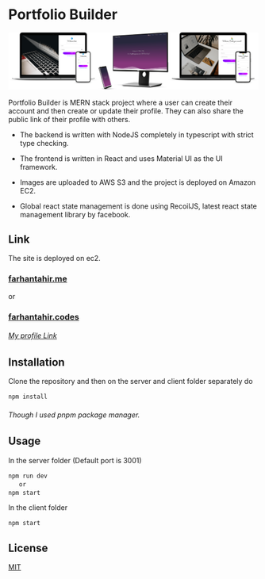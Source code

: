 # Portfolio Builder

![screenshot](https://github.com/h4wwk3ye/Portfolio/blob/master/client/public/images/pages-min.png?raw=true)

Portfolio Builder is MERN stack project where a user can create their account and then create or update their profile. They can also share the public link of their profile with others.

- The backend is written with NodeJS completely in typescript with strict type checking.
- The frontend is written in React and uses Material UI as the UI framework.

- Images are uploaded to AWS S3 and the project is deployed on Amazon EC2.
- Global react state management is done using RecoilJS, latest react state management library by facebook.

## Link

The site is deployed on ec2.

### [farhantahir.me](http://farhantahir.me/)

or

### [farhantahir.codes](http://farhantahir.codes)

###### [My profile Link](http://farhantahir.me/user/5f0fd9fba7ca5012d31a5a1e)

## Installation

Clone the repository and then on the server and client folder separately do

```bash
npm install
```

###### Though I used pnpm package manager.

## Usage

In the server folder (Default port is 3001)

```bash
npm run dev
   or
npm start
```

In the client folder

```bash
npm start
```

## License

[MIT](https://choosealicense.com/licenses/mit/)
